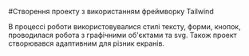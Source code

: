 #Створення проекту з використанням фреймворку Tailwind

В процессі роботи використовувалися стилі тексту, форми, кнопок, проводилася робота з графічними об'єктами та svg. Також проект створювався адаптивним для різник екранів.
